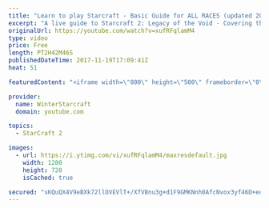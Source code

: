 ```yaml
---
title: "Learn to play Starcraft - Basic Guide for ALL RACES (updated 2017)"
excerpt: "A live guide to Starcraft 2: Legacy of the Void - Covering the basics and build orders for all of the races, and covering the important decisions to be made early in the game.  Not a step by step guide but a demonstration once you have the very basics of the units and races!"
originalUrl: https://youtube.com/watch?v=xufRFqlamM4
type: video
price: Free
length: PT2H42M46S
publishedDateTime: 2017-11-19T17:09:41Z
heat: 51

featuredContent: "<iframe width=\"800\" height=\"500\" frameborder=\"0\" src=\"https://www.youtube.com/embed/xufRFqlamM4\" allow=\"accelerometer; autoplay; encrypted-media; gyroscope; picture-in-picture\" allowfullscreen></iframe>"

provider:
  name: WinterStarcraft
  domain: youtube.com

topics:
  - StarCraft 2

images:
  - url: https://i.ytimg.com/vi/xufRFqlamM4/maxresdefault.jpg
    width: 1280
    height: 720
    isCached: true

secured: "sKQuQX4V9eBXk72llOVEVlT+/XfVBnu3g+d1F9GMKNnh0AfcNvox3yf46D+eqNFDaP/Qyr8bhvjMynGhOxcXHAtxN01AWOIp+JpP4JoScAHhz0qjvy+851NgqvEu4k2Vljl4T347u8JKDxWs45iHLG3x/VbrYfhRjytpAVkFnwOjt0VLtmARFyqTKlKlFdZa265pfzFIgipSsuiTxn5lV6Ee+pZoOjnh/7vGzgL1AwMs/GaNZWIHIOlmhzYnw6hfG3L255yIxOVwwuWBZ+oVvROw+bVoHuC4m7wHMpDdVC+S8O6zHLTJIoParwZ2LfDtxxhiL1La9rMerCNCherD6cqG6jmHfISnuzaOhbLFscukFYEIX+M0d+BG5AKXBGKErsPtGsDNNGrmvgex2Hpdqx222jXWHLBB0NlbjVNK0nJbmiC9AnwBdGNa51dlDyiW;nvYYKHSF9pbv+TZY4pyKpA=="
---
```


